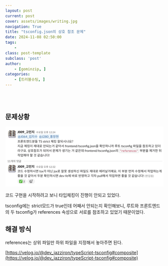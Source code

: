 ```yaml
---
layout: post
current: post
cover: assets/images/writing.jpg
navigation: True
title: "tsconfig.json의 상호 참조 문제"
date: 2024-11-08 02:50:00
tags:
    - 
class: post-template
subclass: 'post'
author: 
    - [gominzip, ]
categories:
    - [트러블슈팅, ]
---
```

<br><br>

## 문제상황


![0](/upload/2024-11-08-tsconfig.json의_상호_참조_문제.md/0.png)


코드 구현을 시작하려고 보니 타입체킹이 진행이 안되고 있었다. 


tsconfig에는 strict모드가 true인데 어째서 안되는지 확인해보니, 루트와 프론트엔드의 두 tsconfig가 references 속성으로 서로를 참조하고 있었기 때문이었다.


## 해결 방식


references는 상위 파일만 하위 파일을 지정해서 놓아주면 된다.


[https://velog.io/@dev_jazziron/typeScript-tsconfig#composite](https://velog.io/@dev_jazziron/typeScript-tsconfig#composite)

